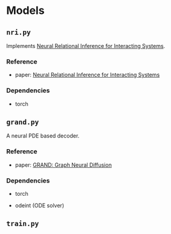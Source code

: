 # Models

## `nri.py`

Implements [Neural Relational Inference for Interacting Systems](https://github.com/ethanfetaya/NRI).

### Reference

- paper: [Neural Relational Inference for Interacting Systems](https://github.com/ethanfetaya/NRI)

### Dependencies

- torch

## `grand.py`

A neural PDE based decoder.

### Reference

- paper: [GRAND: Graph Neural Diffusion](https://arxiv.org/abs/2106.10934)

### Dependencies

- torch

- odeint (ODE solver)

## `train.py`

